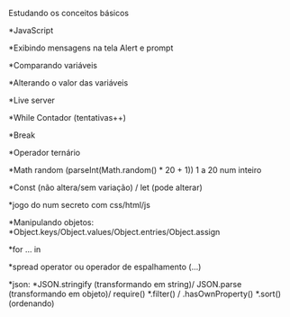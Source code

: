 Estudando os conceitos básicos

*JavaScript

*Exibindo mensagens na tela Alert e prompt 

*Comparando variáveis 

*Alterando o valor das variáveis 

*Live server 

*While Contador (tentativas++) 

*Break 

*Operador ternário 

*Math random (parseInt(Math.random() * 20 + 1)) 1 a 20 num inteiro 

*Const (não altera/sem variação) / let (pode alterar) 

*jogo do num secreto com css/html/js 

*Manipulando objetos: *Object.keys/Object.values/Object.entries/Object.assign

*for … in

*spread operator ou operador de espalhamento (...)

*json: *JSON.stringify (transformando em string)/ JSON.parse (transformando em objeto)/ require()
*.filter() / .hasOwnProperty()
*.sort() (ordenando)
